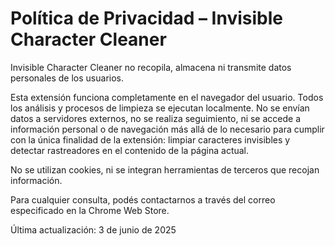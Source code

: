 # Política de Privacidad – Invisible Character Cleaner

Invisible Character Cleaner no recopila, almacena ni transmite datos personales de los usuarios.

Esta extensión funciona completamente en el navegador del usuario. Todos los análisis y procesos de limpieza se ejecutan localmente. No se envían datos a servidores externos, no se realiza seguimiento, ni se accede a información personal o de navegación más allá de lo necesario para cumplir con la única finalidad de la extensión: limpiar caracteres invisibles y detectar rastreadores en el contenido de la página actual.

No se utilizan cookies, ni se integran herramientas de terceros que recojan información.

Para cualquier consulta, podés contactarnos a través del correo especificado en la Chrome Web Store.

Última actualización: 3 de junio de 2025
